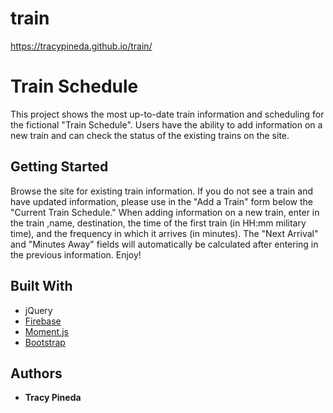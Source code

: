 # train
https://tracypineda.github.io/train/



# Train Schedule

This project shows the most up-to-date train information and scheduling for the fictional "Train Schedule". Users have the ability to add information on a new train and can check the status of the existing trains on the site.

## Getting Started

Browse the site for existing train information. If you do not see a train and have updated information, please use in the "Add a Train" form below the "Current Train Schedule." When adding information on a new train, enter in the train ,name, destination, the time of the first train (in HH:mm military time), and the frequency in which it arrives (in minutes). The "Next Arrival" and "Minutes Away" fields will automatically be calculated after entering in the previous information. Enjoy!

## Built With

* jQuery
* [Firebase](https://firebase.google.com/)
* [Moment.js](https://momentjs.com/)
* [Bootstrap](https://getbootstrap.com/)

## Authors

* **Tracy Pineda** 